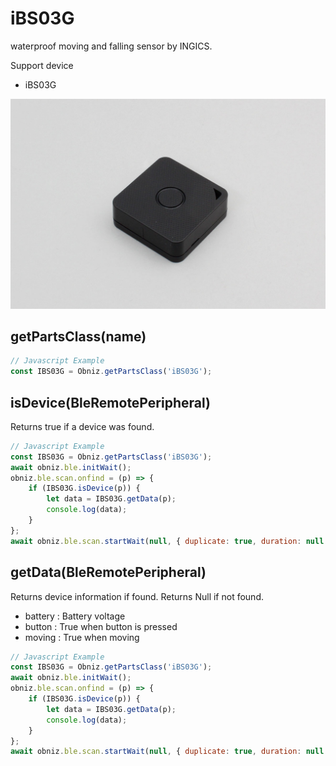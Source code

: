 # iBS03G

waterproof moving and falling sensor by INGICS.

Support device

- iBS03G

![](image.jpg)


## getPartsClass(name)

```javascript
// Javascript Example
const IBS03G = Obniz.getPartsClass('iBS03G');
```

## isDevice(BleRemotePeripheral)

Returns true if a device was found.

```javascript
// Javascript Example
const IBS03G = Obniz.getPartsClass('iBS03G');
await obniz.ble.initWait();
obniz.ble.scan.onfind = (p) => {
    if (IBS03G.isDevice(p)) {
        let data = IBS03G.getData(p);
        console.log(data);
    }
};
await obniz.ble.scan.startWait(null, { duplicate: true, duration: null });
```

## getData(BleRemotePeripheral)

Returns device information if found. Returns Null if not found.

- battery : Battery voltage
- button : True when button is pressed
- moving : True when moving


```javascript
// Javascript Example
const IBS03G = Obniz.getPartsClass('iBS03G');
await obniz.ble.initWait();
obniz.ble.scan.onfind = (p) => {
    if (IBS03G.isDevice(p)) {
        let data = IBS03G.getData(p);
        console.log(data);
    }
};
await obniz.ble.scan.startWait(null, { duplicate: true, duration: null });
```
